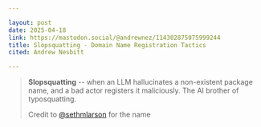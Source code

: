 ```yaml
---

layout: post
date: 2025-04-18
link: https://mastodon.social/@andrewnez/114302875075999244
title: Slopsquatting - Domain Name Registration Tactics
cited: Andrew Nesbitt

---
```


> **Slopsquatting** -- when an LLM hallucinates a non-existent package name, and a bad actor registers it maliciously. The AI brother of typosquatting.
>
> Credit to [@sethmlarson](https://fosstodon.org/@sethmlarson) for the name
